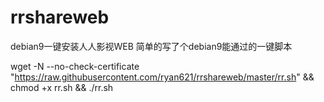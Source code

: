 # rrshareweb
debian9一键安装人人影视WEB
简单的写了个debian9能通过的一键脚本

wget -N --no-check-certificate "https://raw.githubusercontent.com/ryan621/rrshareweb/master/rr.sh" && chmod +x rr.sh && ./rr.sh
